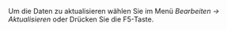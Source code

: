Um die Daten zu aktualisieren wählen Sie im Menü *Bearbeiten → Aktualisieren* oder Drücken Sie die F5-Taste.
